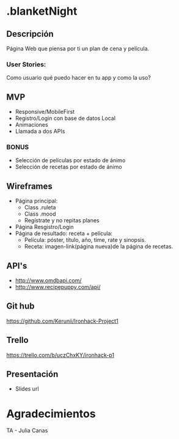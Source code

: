 # .blanketNight
## Descripción
Página Web que piensa por ti un plan de cena y película.
### User Stories: 
Como usuario qué puedo hacer en tu app y como la uso?

## MVP
- Responsive/MobileFirst
- Registro/Login con base de datos Local
- Animaciones
- Llamada a dos APIs
### BONUS
- Selección de películas por estado de ánimo
- Selección de recetas por estado de ánimo

## Wireframes
- Página principal: 
    * Class .ruleta
    * Class .mood
    * Regístrate y no repitas planes
- Página Resgistro/Login
- Página de resultado: receta + película:
    * Película: póster, título, año, time, rate y sinopsis.
    * Receta: imagen-link(página nueva)de la página de recetas.

## API's
- http://www.omdbapi.com/
- http://www.recipepuppy.com/api/


## Git hub
https://github.com/Kerunii/Ironhack-Project1

## Trello
https://trello.com/b/uczChxKY/ironhack-p1

## Presentación
- Slides url

# Agradecimientos
TA - Julia Canas